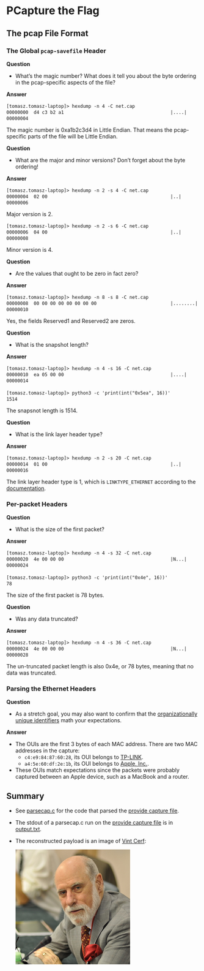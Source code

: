 # PCapture the Flag

## The pcap File Format

### The Global `pcap-savefile` Header

**Question**
- What’s the magic number? What does it tell you about the byte ordering in the pcap-specific aspects of the file?

**Answer**
```
[tomasz.tomasz-laptop]> hexdump -n 4 -C net.cap
00000000  d4 c3 b2 a1                                       |....|
00000004
```
The magic number is 0xa1b2c3d4 in Little Endian.
That means the pcap-specific parts of the file will be Little Endian.

**Question**
- What are the major and minor versions? Don’t forget about the byte ordering!

**Answer**
```
[tomasz.tomasz-laptop]> hexdump -n 2 -s 4 -C net.cap
00000004  02 00                                             |..|
00000006
```
Major version is 2.

```
[tomasz.tomasz-laptop]> hexdump -n 2 -s 6 -C net.cap
00000006  04 00                                             |..|
00000008
```
Minor version is 4.

**Question**
- Are the values that ought to be zero in fact zero?

**Answer**
```
[tomasz.tomasz-laptop]> hexdump -n 8 -s 8 -C net.cap
00000008  00 00 00 00 00 00 00 00                           |........|
00000010
```
Yes, the fields Reserved1 and Reserved2 are zeros.

**Question**
- What is the snapshot length?

**Answer**
```
[tomasz.tomasz-laptop]> hexdump -n 4 -s 16 -C net.cap
00000010  ea 05 00 00                                       |....|
00000014

[tomasz.tomasz-laptop]> python3 -c 'print(int("0x5ea", 16))'
1514
```
The snapsnot length is 1514.

**Question**
- What is the link layer header type?

**Answer**
```
[tomasz.tomasz-laptop]> hexdump -n 2 -s 20 -C net.cap
00000014  01 00                                             |..|
00000016
```
The link layer header type is 1, which is `LINKTYPE_ETHERNET` according to the [documentation](https://www.tcpdump.org/linktypes.html).

### Per-packet Headers

**Question**
- What is the size of the first packet?

**Answer**
```
[tomasz.tomasz-laptop]> hexdump -n 4 -s 32 -C net.cap
00000020  4e 00 00 00                                       |N...|
00000024

[tomasz.tomasz-laptop]> python3 -c 'print(int("0x4e", 16))'
78
```
The size of the first packet is 78 bytes.

**Question**
- Was any data truncated?

**Answer**
```
[tomasz.tomasz-laptop]> hexdump -n 4 -s 36 -C net.cap
00000024  4e 00 00 00                                       |N...|
00000028
```
The un-truncated packet length is also 0x4e, or 78 bytes, meaning that no data was truncated.

### Parsing the Ethernet Headers

**Question**
- As a stretch goal, you may also want to confirm that the [organizationally unique identifiers](https://en.wikipedia.org/wiki/Organizationally_unique_identifier) math your expectations.

**Answer**
- The OUIs are the first 3 bytes of each MAC address.  There are two MAC addresses in the capture:
  - `c4:e9:84:87:60:28`, its OUI belongs to [TP-LINK](https://hwaddress.com/oui-iab/C4-E9-84/).
  - `a4:5e:60:df:2e:1b`, its OUI belongs to [Apple, Inc.](https://hwaddress.com/oui-iab/A4-5E-60/).
- These OUIs match expectations since the packets were probably captured between an Apple device, such as a MacBook and a router.

## Summary

- See [parsecap.c](parsecap.c) for the code that parsed the [provide capture file](net.cap).
- The stdout of a parsecap.c run on the [provide capture file](net.cap) is in [output.txt](output.txt).
- The reconstructed payload is an image of [Vint Cerf](https://en.wikipedia.org/wiki/Vint_Cerf):

  <img src=image.jpg>

